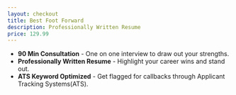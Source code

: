 ```yaml
---
layout: checkout
title: Best Foot Forward
description: Professionally Written Resume
price: 129.99
---
```

* **90 Min Consultation** - One on one interview to draw out your strengths.
* **Professionally Written Resume** - Highlight your career wins and stand out.
* **ATS Keyword Optimized** - Get flagged for callbacks through Applicant Tracking Systems(ATS).